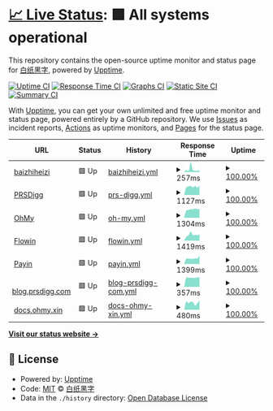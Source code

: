 # [📈 Live Status](https://status.baizhiheizi.com): <!--live status--> **🟩 All systems operational**

This repository contains the open-source uptime monitor and status page for [白纸黑字](https://baizhiheizi.com), powered by [Upptime](https://github.com/upptime/upptime).

[![Uptime CI](https://github.com/koj-co/upptime/workflows/Uptime%20CI/badge.svg)](https://github.com/koj-co/upptime/actions?query=workflow%3A%22Uptime+CI%22)
[![Response Time CI](https://github.com/koj-co/upptime/workflows/Response%20Time%20CI/badge.svg)](https://github.com/koj-co/upptime/actions?query=workflow%3A%22Response+Time+CI%22)
[![Graphs CI](https://github.com/koj-co/upptime/workflows/Graphs%20CI/badge.svg)](https://github.com/koj-co/upptime/actions?query=workflow%3A%22Graphs+CI%22)
[![Static Site CI](https://github.com/koj-co/upptime/workflows/Static%20Site%20CI/badge.svg)](https://github.com/koj-co/upptime/actions?query=workflow%3A%22Static+Site+CI%22)
[![Summary CI](https://github.com/koj-co/upptime/workflows/Summary%20CI/badge.svg)](https://github.com/koj-co/upptime/actions?query=workflow%3A%22Summary+CI%22)

With [Upptime](https://upptime.js.org), you can get your own unlimited and free uptime monitor and status page, powered entirely by a GitHub repository. We use [Issues](https://github.com/baizhiheizi/upptime/issues) as incident reports, [Actions](https://github.com/baizhiheizi/upptime/actions) as uptime monitors, and [Pages](https://status.baizhiheizi.com) for the status page.

<!--start: status pages-->
<!-- This summary is generated by Upptime (https://github.com/upptime/upptime) -->
<!-- Do not edit this manually, your changes will be overwritten -->
<!-- prettier-ignore -->
| URL | Status | History | Response Time | Uptime |
| --- | ------ | ------- | ------------- | ------ |
| <img alt="" src="https://favicons.githubusercontent.com/baizhiheizi.com" height="13"> [baizhiheizi](https://baizhiheizi.com) | 🟩 Up | [baizhiheizi.yml](https://github.com/baizhiheizi/upptime/commits/master/history/baizhiheizi.yml) | <details><summary><img alt="Response time graph" src="./graphs/baizhiheizi/response-time-week.png" height="20"> 257ms</summary><br><a href="https://status.baizhiheizi.com/history/baizhiheizi"><img alt="Response time 149" src="https://img.shields.io/endpoint?url=https%3A%2F%2Fraw.githubusercontent.com%2Fbaizhiheizi%2Fupptime%2Fmaster%2Fapi%2Fbaizhiheizi%2Fresponse-time.json"></a><br><a href="https://status.baizhiheizi.com/history/baizhiheizi"><img alt="24-hour response time 188" src="https://img.shields.io/endpoint?url=https%3A%2F%2Fraw.githubusercontent.com%2Fbaizhiheizi%2Fupptime%2Fmaster%2Fapi%2Fbaizhiheizi%2Fresponse-time-day.json"></a><br><a href="https://status.baizhiheizi.com/history/baizhiheizi"><img alt="7-day response time 257" src="https://img.shields.io/endpoint?url=https%3A%2F%2Fraw.githubusercontent.com%2Fbaizhiheizi%2Fupptime%2Fmaster%2Fapi%2Fbaizhiheizi%2Fresponse-time-week.json"></a><br><a href="https://status.baizhiheizi.com/history/baizhiheizi"><img alt="30-day response time 158" src="https://img.shields.io/endpoint?url=https%3A%2F%2Fraw.githubusercontent.com%2Fbaizhiheizi%2Fupptime%2Fmaster%2Fapi%2Fbaizhiheizi%2Fresponse-time-month.json"></a><br><a href="https://status.baizhiheizi.com/history/baizhiheizi"><img alt="1-year response time 149" src="https://img.shields.io/endpoint?url=https%3A%2F%2Fraw.githubusercontent.com%2Fbaizhiheizi%2Fupptime%2Fmaster%2Fapi%2Fbaizhiheizi%2Fresponse-time-year.json"></a></details> | <details><summary><a href="https://status.baizhiheizi.com/history/baizhiheizi">100.00%</a></summary><a href="https://status.baizhiheizi.com/history/baizhiheizi"><img alt="All-time uptime 100.00%" src="https://img.shields.io/endpoint?url=https%3A%2F%2Fraw.githubusercontent.com%2Fbaizhiheizi%2Fupptime%2Fmaster%2Fapi%2Fbaizhiheizi%2Fuptime.json"></a><br><a href="https://status.baizhiheizi.com/history/baizhiheizi"><img alt="24-hour uptime 100.00%" src="https://img.shields.io/endpoint?url=https%3A%2F%2Fraw.githubusercontent.com%2Fbaizhiheizi%2Fupptime%2Fmaster%2Fapi%2Fbaizhiheizi%2Fuptime-day.json"></a><br><a href="https://status.baizhiheizi.com/history/baizhiheizi"><img alt="7-day uptime 100.00%" src="https://img.shields.io/endpoint?url=https%3A%2F%2Fraw.githubusercontent.com%2Fbaizhiheizi%2Fupptime%2Fmaster%2Fapi%2Fbaizhiheizi%2Fuptime-week.json"></a><br><a href="https://status.baizhiheizi.com/history/baizhiheizi"><img alt="30-day uptime 100.00%" src="https://img.shields.io/endpoint?url=https%3A%2F%2Fraw.githubusercontent.com%2Fbaizhiheizi%2Fupptime%2Fmaster%2Fapi%2Fbaizhiheizi%2Fuptime-month.json"></a><br><a href="https://status.baizhiheizi.com/history/baizhiheizi"><img alt="1-year uptime 100.00%" src="https://img.shields.io/endpoint?url=https%3A%2F%2Fraw.githubusercontent.com%2Fbaizhiheizi%2Fupptime%2Fmaster%2Fapi%2Fbaizhiheizi%2Fuptime-year.json"></a></details>
| <img alt="" src="https://favicons.githubusercontent.com/prsdigg.com" height="13"> [PRSDigg](https://prsdigg.com) | 🟩 Up | [prs-digg.yml](https://github.com/baizhiheizi/upptime/commits/master/history/prs-digg.yml) | <details><summary><img alt="Response time graph" src="./graphs/prs-digg/response-time-week.png" height="20"> 1127ms</summary><br><a href="https://status.baizhiheizi.com/history/prs-digg"><img alt="Response time 1213" src="https://img.shields.io/endpoint?url=https%3A%2F%2Fraw.githubusercontent.com%2Fbaizhiheizi%2Fupptime%2Fmaster%2Fapi%2Fprs-digg%2Fresponse-time.json"></a><br><a href="https://status.baizhiheizi.com/history/prs-digg"><img alt="24-hour response time 1251" src="https://img.shields.io/endpoint?url=https%3A%2F%2Fraw.githubusercontent.com%2Fbaizhiheizi%2Fupptime%2Fmaster%2Fapi%2Fprs-digg%2Fresponse-time-day.json"></a><br><a href="https://status.baizhiheizi.com/history/prs-digg"><img alt="7-day response time 1127" src="https://img.shields.io/endpoint?url=https%3A%2F%2Fraw.githubusercontent.com%2Fbaizhiheizi%2Fupptime%2Fmaster%2Fapi%2Fprs-digg%2Fresponse-time-week.json"></a><br><a href="https://status.baizhiheizi.com/history/prs-digg"><img alt="30-day response time 1287" src="https://img.shields.io/endpoint?url=https%3A%2F%2Fraw.githubusercontent.com%2Fbaizhiheizi%2Fupptime%2Fmaster%2Fapi%2Fprs-digg%2Fresponse-time-month.json"></a><br><a href="https://status.baizhiheizi.com/history/prs-digg"><img alt="1-year response time 1213" src="https://img.shields.io/endpoint?url=https%3A%2F%2Fraw.githubusercontent.com%2Fbaizhiheizi%2Fupptime%2Fmaster%2Fapi%2Fprs-digg%2Fresponse-time-year.json"></a></details> | <details><summary><a href="https://status.baizhiheizi.com/history/prs-digg">100.00%</a></summary><a href="https://status.baizhiheizi.com/history/prs-digg"><img alt="All-time uptime 100.00%" src="https://img.shields.io/endpoint?url=https%3A%2F%2Fraw.githubusercontent.com%2Fbaizhiheizi%2Fupptime%2Fmaster%2Fapi%2Fprs-digg%2Fuptime.json"></a><br><a href="https://status.baizhiheizi.com/history/prs-digg"><img alt="24-hour uptime 100.00%" src="https://img.shields.io/endpoint?url=https%3A%2F%2Fraw.githubusercontent.com%2Fbaizhiheizi%2Fupptime%2Fmaster%2Fapi%2Fprs-digg%2Fuptime-day.json"></a><br><a href="https://status.baizhiheizi.com/history/prs-digg"><img alt="7-day uptime 100.00%" src="https://img.shields.io/endpoint?url=https%3A%2F%2Fraw.githubusercontent.com%2Fbaizhiheizi%2Fupptime%2Fmaster%2Fapi%2Fprs-digg%2Fuptime-week.json"></a><br><a href="https://status.baizhiheizi.com/history/prs-digg"><img alt="30-day uptime 100.00%" src="https://img.shields.io/endpoint?url=https%3A%2F%2Fraw.githubusercontent.com%2Fbaizhiheizi%2Fupptime%2Fmaster%2Fapi%2Fprs-digg%2Fuptime-month.json"></a><br><a href="https://status.baizhiheizi.com/history/prs-digg"><img alt="1-year uptime 100.00%" src="https://img.shields.io/endpoint?url=https%3A%2F%2Fraw.githubusercontent.com%2Fbaizhiheizi%2Fupptime%2Fmaster%2Fapi%2Fprs-digg%2Fuptime-year.json"></a></details>
| <img alt="" src="https://favicons.githubusercontent.com/ohmy.xin" height="13"> [OhMy](https://ohmy.xin) | 🟩 Up | [oh-my.yml](https://github.com/baizhiheizi/upptime/commits/master/history/oh-my.yml) | <details><summary><img alt="Response time graph" src="./graphs/oh-my/response-time-week.png" height="20"> 1304ms</summary><br><a href="https://status.baizhiheizi.com/history/oh-my"><img alt="Response time 1315" src="https://img.shields.io/endpoint?url=https%3A%2F%2Fraw.githubusercontent.com%2Fbaizhiheizi%2Fupptime%2Fmaster%2Fapi%2Foh-my%2Fresponse-time.json"></a><br><a href="https://status.baizhiheizi.com/history/oh-my"><img alt="24-hour response time 1363" src="https://img.shields.io/endpoint?url=https%3A%2F%2Fraw.githubusercontent.com%2Fbaizhiheizi%2Fupptime%2Fmaster%2Fapi%2Foh-my%2Fresponse-time-day.json"></a><br><a href="https://status.baizhiheizi.com/history/oh-my"><img alt="7-day response time 1304" src="https://img.shields.io/endpoint?url=https%3A%2F%2Fraw.githubusercontent.com%2Fbaizhiheizi%2Fupptime%2Fmaster%2Fapi%2Foh-my%2Fresponse-time-week.json"></a><br><a href="https://status.baizhiheizi.com/history/oh-my"><img alt="30-day response time 1334" src="https://img.shields.io/endpoint?url=https%3A%2F%2Fraw.githubusercontent.com%2Fbaizhiheizi%2Fupptime%2Fmaster%2Fapi%2Foh-my%2Fresponse-time-month.json"></a><br><a href="https://status.baizhiheizi.com/history/oh-my"><img alt="1-year response time 1315" src="https://img.shields.io/endpoint?url=https%3A%2F%2Fraw.githubusercontent.com%2Fbaizhiheizi%2Fupptime%2Fmaster%2Fapi%2Foh-my%2Fresponse-time-year.json"></a></details> | <details><summary><a href="https://status.baizhiheizi.com/history/oh-my">100.00%</a></summary><a href="https://status.baizhiheizi.com/history/oh-my"><img alt="All-time uptime 99.81%" src="https://img.shields.io/endpoint?url=https%3A%2F%2Fraw.githubusercontent.com%2Fbaizhiheizi%2Fupptime%2Fmaster%2Fapi%2Foh-my%2Fuptime.json"></a><br><a href="https://status.baizhiheizi.com/history/oh-my"><img alt="24-hour uptime 100.00%" src="https://img.shields.io/endpoint?url=https%3A%2F%2Fraw.githubusercontent.com%2Fbaizhiheizi%2Fupptime%2Fmaster%2Fapi%2Foh-my%2Fuptime-day.json"></a><br><a href="https://status.baizhiheizi.com/history/oh-my"><img alt="7-day uptime 100.00%" src="https://img.shields.io/endpoint?url=https%3A%2F%2Fraw.githubusercontent.com%2Fbaizhiheizi%2Fupptime%2Fmaster%2Fapi%2Foh-my%2Fuptime-week.json"></a><br><a href="https://status.baizhiheizi.com/history/oh-my"><img alt="30-day uptime 99.83%" src="https://img.shields.io/endpoint?url=https%3A%2F%2Fraw.githubusercontent.com%2Fbaizhiheizi%2Fupptime%2Fmaster%2Fapi%2Foh-my%2Fuptime-month.json"></a><br><a href="https://status.baizhiheizi.com/history/oh-my"><img alt="1-year uptime 99.81%" src="https://img.shields.io/endpoint?url=https%3A%2F%2Fraw.githubusercontent.com%2Fbaizhiheizi%2Fupptime%2Fmaster%2Fapi%2Foh-my%2Fuptime-year.json"></a></details>
| <img alt="" src="https://favicons.githubusercontent.com/flowin.xin" height="13"> [Flowin](https://flowin.xin) | 🟩 Up | [flowin.yml](https://github.com/baizhiheizi/upptime/commits/master/history/flowin.yml) | <details><summary><img alt="Response time graph" src="./graphs/flowin/response-time-week.png" height="20"> 1419ms</summary><br><a href="https://status.baizhiheizi.com/history/flowin"><img alt="Response time 1347" src="https://img.shields.io/endpoint?url=https%3A%2F%2Fraw.githubusercontent.com%2Fbaizhiheizi%2Fupptime%2Fmaster%2Fapi%2Fflowin%2Fresponse-time.json"></a><br><a href="https://status.baizhiheizi.com/history/flowin"><img alt="24-hour response time 1506" src="https://img.shields.io/endpoint?url=https%3A%2F%2Fraw.githubusercontent.com%2Fbaizhiheizi%2Fupptime%2Fmaster%2Fapi%2Fflowin%2Fresponse-time-day.json"></a><br><a href="https://status.baizhiheizi.com/history/flowin"><img alt="7-day response time 1419" src="https://img.shields.io/endpoint?url=https%3A%2F%2Fraw.githubusercontent.com%2Fbaizhiheizi%2Fupptime%2Fmaster%2Fapi%2Fflowin%2Fresponse-time-week.json"></a><br><a href="https://status.baizhiheizi.com/history/flowin"><img alt="30-day response time 1423" src="https://img.shields.io/endpoint?url=https%3A%2F%2Fraw.githubusercontent.com%2Fbaizhiheizi%2Fupptime%2Fmaster%2Fapi%2Fflowin%2Fresponse-time-month.json"></a><br><a href="https://status.baizhiheizi.com/history/flowin"><img alt="1-year response time 1347" src="https://img.shields.io/endpoint?url=https%3A%2F%2Fraw.githubusercontent.com%2Fbaizhiheizi%2Fupptime%2Fmaster%2Fapi%2Fflowin%2Fresponse-time-year.json"></a></details> | <details><summary><a href="https://status.baizhiheizi.com/history/flowin">100.00%</a></summary><a href="https://status.baizhiheizi.com/history/flowin"><img alt="All-time uptime 99.95%" src="https://img.shields.io/endpoint?url=https%3A%2F%2Fraw.githubusercontent.com%2Fbaizhiheizi%2Fupptime%2Fmaster%2Fapi%2Fflowin%2Fuptime.json"></a><br><a href="https://status.baizhiheizi.com/history/flowin"><img alt="24-hour uptime 100.00%" src="https://img.shields.io/endpoint?url=https%3A%2F%2Fraw.githubusercontent.com%2Fbaizhiheizi%2Fupptime%2Fmaster%2Fapi%2Fflowin%2Fuptime-day.json"></a><br><a href="https://status.baizhiheizi.com/history/flowin"><img alt="7-day uptime 100.00%" src="https://img.shields.io/endpoint?url=https%3A%2F%2Fraw.githubusercontent.com%2Fbaizhiheizi%2Fupptime%2Fmaster%2Fapi%2Fflowin%2Fuptime-week.json"></a><br><a href="https://status.baizhiheizi.com/history/flowin"><img alt="30-day uptime 99.90%" src="https://img.shields.io/endpoint?url=https%3A%2F%2Fraw.githubusercontent.com%2Fbaizhiheizi%2Fupptime%2Fmaster%2Fapi%2Fflowin%2Fuptime-month.json"></a><br><a href="https://status.baizhiheizi.com/history/flowin"><img alt="1-year uptime 99.95%" src="https://img.shields.io/endpoint?url=https%3A%2F%2Fraw.githubusercontent.com%2Fbaizhiheizi%2Fupptime%2Fmaster%2Fapi%2Fflowin%2Fuptime-year.json"></a></details>
| <img alt="" src="https://favicons.githubusercontent.com/payin.xin" height="13"> [Payin](https://payin.xin) | 🟩 Up | [payin.yml](https://github.com/baizhiheizi/upptime/commits/master/history/payin.yml) | <details><summary><img alt="Response time graph" src="./graphs/payin/response-time-week.png" height="20"> 1399ms</summary><br><a href="https://status.baizhiheizi.com/history/payin"><img alt="Response time 1336" src="https://img.shields.io/endpoint?url=https%3A%2F%2Fraw.githubusercontent.com%2Fbaizhiheizi%2Fupptime%2Fmaster%2Fapi%2Fpayin%2Fresponse-time.json"></a><br><a href="https://status.baizhiheizi.com/history/payin"><img alt="24-hour response time 2049" src="https://img.shields.io/endpoint?url=https%3A%2F%2Fraw.githubusercontent.com%2Fbaizhiheizi%2Fupptime%2Fmaster%2Fapi%2Fpayin%2Fresponse-time-day.json"></a><br><a href="https://status.baizhiheizi.com/history/payin"><img alt="7-day response time 1399" src="https://img.shields.io/endpoint?url=https%3A%2F%2Fraw.githubusercontent.com%2Fbaizhiheizi%2Fupptime%2Fmaster%2Fapi%2Fpayin%2Fresponse-time-week.json"></a><br><a href="https://status.baizhiheizi.com/history/payin"><img alt="30-day response time 1374" src="https://img.shields.io/endpoint?url=https%3A%2F%2Fraw.githubusercontent.com%2Fbaizhiheizi%2Fupptime%2Fmaster%2Fapi%2Fpayin%2Fresponse-time-month.json"></a><br><a href="https://status.baizhiheizi.com/history/payin"><img alt="1-year response time 1336" src="https://img.shields.io/endpoint?url=https%3A%2F%2Fraw.githubusercontent.com%2Fbaizhiheizi%2Fupptime%2Fmaster%2Fapi%2Fpayin%2Fresponse-time-year.json"></a></details> | <details><summary><a href="https://status.baizhiheizi.com/history/payin">100.00%</a></summary><a href="https://status.baizhiheizi.com/history/payin"><img alt="All-time uptime 100.00%" src="https://img.shields.io/endpoint?url=https%3A%2F%2Fraw.githubusercontent.com%2Fbaizhiheizi%2Fupptime%2Fmaster%2Fapi%2Fpayin%2Fuptime.json"></a><br><a href="https://status.baizhiheizi.com/history/payin"><img alt="24-hour uptime 100.00%" src="https://img.shields.io/endpoint?url=https%3A%2F%2Fraw.githubusercontent.com%2Fbaizhiheizi%2Fupptime%2Fmaster%2Fapi%2Fpayin%2Fuptime-day.json"></a><br><a href="https://status.baizhiheizi.com/history/payin"><img alt="7-day uptime 100.00%" src="https://img.shields.io/endpoint?url=https%3A%2F%2Fraw.githubusercontent.com%2Fbaizhiheizi%2Fupptime%2Fmaster%2Fapi%2Fpayin%2Fuptime-week.json"></a><br><a href="https://status.baizhiheizi.com/history/payin"><img alt="30-day uptime 100.00%" src="https://img.shields.io/endpoint?url=https%3A%2F%2Fraw.githubusercontent.com%2Fbaizhiheizi%2Fupptime%2Fmaster%2Fapi%2Fpayin%2Fuptime-month.json"></a><br><a href="https://status.baizhiheizi.com/history/payin"><img alt="1-year uptime 100.00%" src="https://img.shields.io/endpoint?url=https%3A%2F%2Fraw.githubusercontent.com%2Fbaizhiheizi%2Fupptime%2Fmaster%2Fapi%2Fpayin%2Fuptime-year.json"></a></details>
| <img alt="" src="https://favicons.githubusercontent.com/blog.prsdigg.com" height="13"> [blog.prsdigg.com](https://blog.prsdigg.com) | 🟩 Up | [blog-prsdigg-com.yml](https://github.com/baizhiheizi/upptime/commits/master/history/blog-prsdigg-com.yml) | <details><summary><img alt="Response time graph" src="./graphs/blog-prsdigg-com/response-time-week.png" height="20"> 357ms</summary><br><a href="https://status.baizhiheizi.com/history/blog-prsdigg-com"><img alt="Response time 353" src="https://img.shields.io/endpoint?url=https%3A%2F%2Fraw.githubusercontent.com%2Fbaizhiheizi%2Fupptime%2Fmaster%2Fapi%2Fblog-prsdigg-com%2Fresponse-time.json"></a><br><a href="https://status.baizhiheizi.com/history/blog-prsdigg-com"><img alt="24-hour response time 376" src="https://img.shields.io/endpoint?url=https%3A%2F%2Fraw.githubusercontent.com%2Fbaizhiheizi%2Fupptime%2Fmaster%2Fapi%2Fblog-prsdigg-com%2Fresponse-time-day.json"></a><br><a href="https://status.baizhiheizi.com/history/blog-prsdigg-com"><img alt="7-day response time 357" src="https://img.shields.io/endpoint?url=https%3A%2F%2Fraw.githubusercontent.com%2Fbaizhiheizi%2Fupptime%2Fmaster%2Fapi%2Fblog-prsdigg-com%2Fresponse-time-week.json"></a><br><a href="https://status.baizhiheizi.com/history/blog-prsdigg-com"><img alt="30-day response time 359" src="https://img.shields.io/endpoint?url=https%3A%2F%2Fraw.githubusercontent.com%2Fbaizhiheizi%2Fupptime%2Fmaster%2Fapi%2Fblog-prsdigg-com%2Fresponse-time-month.json"></a><br><a href="https://status.baizhiheizi.com/history/blog-prsdigg-com"><img alt="1-year response time 353" src="https://img.shields.io/endpoint?url=https%3A%2F%2Fraw.githubusercontent.com%2Fbaizhiheizi%2Fupptime%2Fmaster%2Fapi%2Fblog-prsdigg-com%2Fresponse-time-year.json"></a></details> | <details><summary><a href="https://status.baizhiheizi.com/history/blog-prsdigg-com">100.00%</a></summary><a href="https://status.baizhiheizi.com/history/blog-prsdigg-com"><img alt="All-time uptime 100.00%" src="https://img.shields.io/endpoint?url=https%3A%2F%2Fraw.githubusercontent.com%2Fbaizhiheizi%2Fupptime%2Fmaster%2Fapi%2Fblog-prsdigg-com%2Fuptime.json"></a><br><a href="https://status.baizhiheizi.com/history/blog-prsdigg-com"><img alt="24-hour uptime 100.00%" src="https://img.shields.io/endpoint?url=https%3A%2F%2Fraw.githubusercontent.com%2Fbaizhiheizi%2Fupptime%2Fmaster%2Fapi%2Fblog-prsdigg-com%2Fuptime-day.json"></a><br><a href="https://status.baizhiheizi.com/history/blog-prsdigg-com"><img alt="7-day uptime 100.00%" src="https://img.shields.io/endpoint?url=https%3A%2F%2Fraw.githubusercontent.com%2Fbaizhiheizi%2Fupptime%2Fmaster%2Fapi%2Fblog-prsdigg-com%2Fuptime-week.json"></a><br><a href="https://status.baizhiheizi.com/history/blog-prsdigg-com"><img alt="30-day uptime 100.00%" src="https://img.shields.io/endpoint?url=https%3A%2F%2Fraw.githubusercontent.com%2Fbaizhiheizi%2Fupptime%2Fmaster%2Fapi%2Fblog-prsdigg-com%2Fuptime-month.json"></a><br><a href="https://status.baizhiheizi.com/history/blog-prsdigg-com"><img alt="1-year uptime 100.00%" src="https://img.shields.io/endpoint?url=https%3A%2F%2Fraw.githubusercontent.com%2Fbaizhiheizi%2Fupptime%2Fmaster%2Fapi%2Fblog-prsdigg-com%2Fuptime-year.json"></a></details>
| <img alt="" src="https://favicons.githubusercontent.com/docs.ohmy.xin" height="13"> [docs.ohmy.xin](https://docs.ohmy.xin) | 🟩 Up | [docs-ohmy-xin.yml](https://github.com/baizhiheizi/upptime/commits/master/history/docs-ohmy-xin.yml) | <details><summary><img alt="Response time graph" src="./graphs/docs-ohmy-xin/response-time-week.png" height="20"> 480ms</summary><br><a href="https://status.baizhiheizi.com/history/docs-ohmy-xin"><img alt="Response time 460" src="https://img.shields.io/endpoint?url=https%3A%2F%2Fraw.githubusercontent.com%2Fbaizhiheizi%2Fupptime%2Fmaster%2Fapi%2Fdocs-ohmy-xin%2Fresponse-time.json"></a><br><a href="https://status.baizhiheizi.com/history/docs-ohmy-xin"><img alt="24-hour response time 622" src="https://img.shields.io/endpoint?url=https%3A%2F%2Fraw.githubusercontent.com%2Fbaizhiheizi%2Fupptime%2Fmaster%2Fapi%2Fdocs-ohmy-xin%2Fresponse-time-day.json"></a><br><a href="https://status.baizhiheizi.com/history/docs-ohmy-xin"><img alt="7-day response time 480" src="https://img.shields.io/endpoint?url=https%3A%2F%2Fraw.githubusercontent.com%2Fbaizhiheizi%2Fupptime%2Fmaster%2Fapi%2Fdocs-ohmy-xin%2Fresponse-time-week.json"></a><br><a href="https://status.baizhiheizi.com/history/docs-ohmy-xin"><img alt="30-day response time 474" src="https://img.shields.io/endpoint?url=https%3A%2F%2Fraw.githubusercontent.com%2Fbaizhiheizi%2Fupptime%2Fmaster%2Fapi%2Fdocs-ohmy-xin%2Fresponse-time-month.json"></a><br><a href="https://status.baizhiheizi.com/history/docs-ohmy-xin"><img alt="1-year response time 460" src="https://img.shields.io/endpoint?url=https%3A%2F%2Fraw.githubusercontent.com%2Fbaizhiheizi%2Fupptime%2Fmaster%2Fapi%2Fdocs-ohmy-xin%2Fresponse-time-year.json"></a></details> | <details><summary><a href="https://status.baizhiheizi.com/history/docs-ohmy-xin">100.00%</a></summary><a href="https://status.baizhiheizi.com/history/docs-ohmy-xin"><img alt="All-time uptime 100.00%" src="https://img.shields.io/endpoint?url=https%3A%2F%2Fraw.githubusercontent.com%2Fbaizhiheizi%2Fupptime%2Fmaster%2Fapi%2Fdocs-ohmy-xin%2Fuptime.json"></a><br><a href="https://status.baizhiheizi.com/history/docs-ohmy-xin"><img alt="24-hour uptime 100.00%" src="https://img.shields.io/endpoint?url=https%3A%2F%2Fraw.githubusercontent.com%2Fbaizhiheizi%2Fupptime%2Fmaster%2Fapi%2Fdocs-ohmy-xin%2Fuptime-day.json"></a><br><a href="https://status.baizhiheizi.com/history/docs-ohmy-xin"><img alt="7-day uptime 100.00%" src="https://img.shields.io/endpoint?url=https%3A%2F%2Fraw.githubusercontent.com%2Fbaizhiheizi%2Fupptime%2Fmaster%2Fapi%2Fdocs-ohmy-xin%2Fuptime-week.json"></a><br><a href="https://status.baizhiheizi.com/history/docs-ohmy-xin"><img alt="30-day uptime 100.00%" src="https://img.shields.io/endpoint?url=https%3A%2F%2Fraw.githubusercontent.com%2Fbaizhiheizi%2Fupptime%2Fmaster%2Fapi%2Fdocs-ohmy-xin%2Fuptime-month.json"></a><br><a href="https://status.baizhiheizi.com/history/docs-ohmy-xin"><img alt="1-year uptime 100.00%" src="https://img.shields.io/endpoint?url=https%3A%2F%2Fraw.githubusercontent.com%2Fbaizhiheizi%2Fupptime%2Fmaster%2Fapi%2Fdocs-ohmy-xin%2Fuptime-year.json"></a></details>

<!--end: status pages-->

[**Visit our status website →**](https://status.baizhiheizi.com)

## 📄 License

- Powered by: [Upptime](https://github.com/upptime/upptime)
- Code: [MIT](./LICENSE) © [白纸黑字](https://baizhiheizi.com)
- Data in the `./history` directory: [Open Database License](https://opendatacommons.org/licenses/odbl/1-0/)

